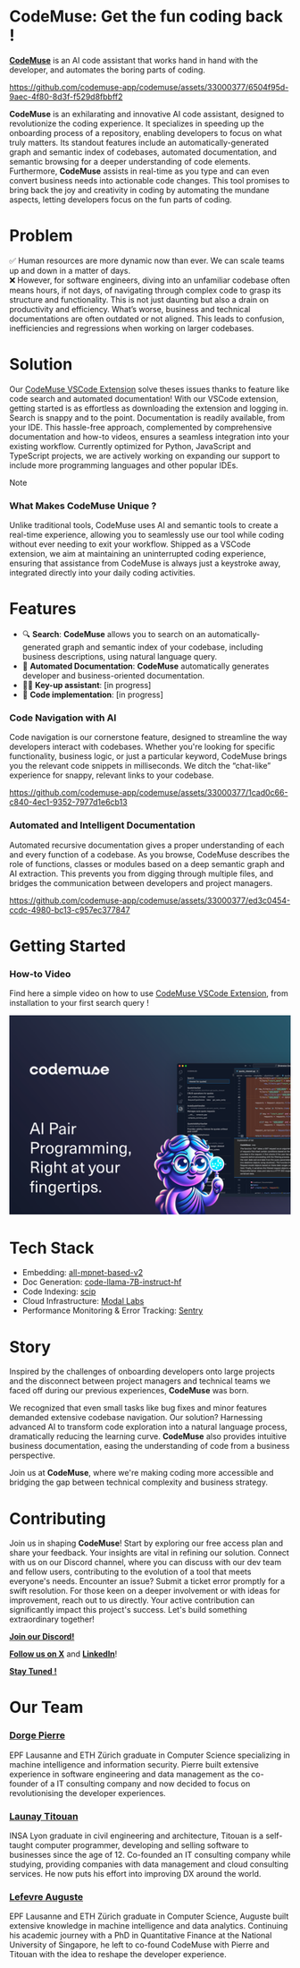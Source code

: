 # CodeMuse: Get the fun coding back !

**[CodeMuse](https://www.codemuse.app/)** is an AI code assistant that works hand in hand with the developer, and automates the boring parts of coding.



https://github.com/codemuse-app/codemuse/assets/33000377/6504f95d-9aec-4f80-8d3f-f529d8fbbff2



**CodeMuse** is an exhilarating and innovative AI code assistant, designed to revolutionize the coding experience. It specializes in speeding up the onboarding process of a repository, enabling developers to focus on what truly matters. Its standout features include an automatically-generated graph and semantic index of codebases, automated documentation, and semantic browsing for a deeper understanding of code elements. Furthermore, **CodeMuse** assists in real-time as you type and can even convert business needs into actionable code changes. This tool promises to bring back the joy and creativity in coding by automating the mundane aspects, letting developers focus on the fun parts of coding.

# Problem
✅ Human resources are more dynamic now than ever. We can scale teams up and down in a matter of days. <br />
❌ However, for software engineers, diving into an unfamiliar codebase often means hours, if not days, of navigating through complex code to grasp its structure and functionality. This is not just daunting but also a drain on productivity and efficiency. What’s worse, business and technical documentations are often outdated or not aligned. This leads to confusion, inefficiencies and regressions when working on larger codebases.

# Solution
Our [CodeMuse VSCode Extension](https://marketplace.visualstudio.com/items?itemName=codemuse-app.codemuse&ssr=false#overview) solve theses issues thanks to feature like code search and automated documentation! With our VSCode extension, getting started is as effortless as downloading the extension and logging in. Search is snappy and to the point. Documentation is readily available, from your IDE. This hassle-free approach, complemented by comprehensive documentation and how-to videos, ensures a seamless integration into your existing workflow. Currently optimized for Python, JavaScript and TypeScript projects, we are actively working on expanding our support to include more programming languages and other popular IDEs.

> [!NOTE]
> ### What Makes CodeMuse Unique ? <br />
> Unlike traditional tools, CodeMuse uses AI and semantic tools to create a real-time experience, allowing you to seamlessly use our tool while coding without ever needing to exit your workflow. Shipped as a VSCode extension, we aim at maintaining an uninterrupted coding experience, ensuring that assistance from CodeMuse is always just a keystroke away, integrated directly into your daily coding activities.

# Features

- 🔍 **Search**: **CodeMuse** allows you to search on an automatically-generated graph and semantic index of your codebase, including business descriptions, using natural language query.
- 📄 **Automated Documentation**: **CodeMuse** automatically generates developer and business-oriented documentation.
- 🧑‍💻 **************************************************Key-up assistant**************************************************: [in progress]
- 🤖 **Code implementation**: [in progress]

### Code Navigation with AI

Code navigation is our cornerstone feature, designed to streamline the way developers interact with codebases. Whether you're looking for specific functionality, business logic, or just a particular keyword, CodeMuse brings you the relevant code snippets in milliseconds. We ditch the “chat-like” experience for snappy, relevant links to your codebase.


https://github.com/codemuse-app/codemuse/assets/33000377/1cad0c66-c840-4ec1-9352-7977d1e6cb13


### Automated and Intelligent Documentation

Automated recursive documentation gives a proper understanding of each and every function of a codebase. As you browse, CodeMuse describes the role of functions, classes or modules based on a deep semantic graph and AI extraction. This prevents you from digging through multiple files, and bridges the communication between developers and project managers.


https://github.com/codemuse-app/codemuse/assets/33000377/ed3c0454-ccdc-4980-bc13-c957ec377847


# Getting Started
### How-to Video
Find here a simple video on how to use [CodeMuse VSCode Extension](https://marketplace.visualstudio.com/items?itemName=codemuse-app.codemuse&ssr=false#overview), from installation to your first search query !

[![CodeMuse Youtube Tutorial](assets/banner.png)](https://www.youtube.com/watch?v=8JmVMXH8kq4)



# Tech Stack

- Embedding: [all-mpnet-based-v2](https://huggingface.co/sentence-transformers/all-mpnet-base-v2)
- Doc Generation: [code-llama-7B-instruct-hf](https://huggingface.co/codellama/CodeLlama-7b-Instruct-hf)
- Code Indexing: [scip](https://sourcegraph.com/github.com/sourcegraph/scip)
- Cloud Infrastructure: [Modal Labs](https://modal.com/)
- Performance Monitoring & Error Tracking: [Sentry](https://sentry.io/)

# Story

Inspired by the challenges of onboarding developers onto large projects and the disconnect between project managers and technical teams we faced off during our previous experiences, **CodeMuse** was born. 

We recognized that even small tasks like bug fixes and minor features demanded extensive codebase navigation. Our solution? Harnessing advanced AI to transform code exploration into a natural language process, dramatically reducing the learning curve. **CodeMuse** also provides intuitive business documentation, easing the understanding of code from a business perspective.

Join us at **CodeMuse**, where we're making coding more accessible and bridging the gap between technical complexity and business strategy.

# Contributing

Join us in shaping **CodeMuse**! Start by exploring our free access plan and share your feedback. Your insights are vital in refining our solution. Connect with us on our Discord channel, where you can discuss with our dev team and fellow users, contributing to the evolution of a tool that meets everyone's needs. Encounter an issue? Submit a ticket error promptly for a swift resolution. For those keen on a deeper involvement or with ideas for improvement, reach out to us directly. Your active contribution can significantly impact this project's success. Let's build something extraordinary together!

[**Join our Discord!**](https://discord.gg/KSzM9kFq)

[**Follow us on X**](https://twitter.com/CodeMuseApp) and [**LinkedIn**](https://www.linkedin.com/company/codemuse)!

[**Stay Tuned !**](https://www.codemuse.app/get-involved)

# Our Team

### [Dorge Pierre](https://www.linkedin.com/in/pierre-dorge-3372bb16a/)

EPF Lausanne and ETH Zürich graduate in Computer Science specializing in machine intelligence and information security. Pierre built extensive experience in software engineering and data management as the co-founder of a IT consulting company and now decided to focus on revolutionising the developer experiences.

### [Launay Titouan](https://www.linkedin.com/in/titouan-launay/)

INSA Lyon graduate in civil engineering and architecture, Titouan is a self-taught computer programmer, developing and selling software to businesses since the age of 12. Co-founded an IT consulting company while studying, providing companies with data management and cloud consulting services. He now puts his effort into improving DX around the world. 

### [Lefevre Auguste](https://www.linkedin.com/in/augustelefevre/)

EPF Lausanne and ETH Zürich graduate in Computer Science, Auguste built extensive knowledge in machine intelligence and data analytics. Continuing his academic journey with a  PhD in Quantitative Finance at the National University of Singapore, he left to co-found CodeMuse with Pierre and Titouan with the idea to reshape the developer experience.
